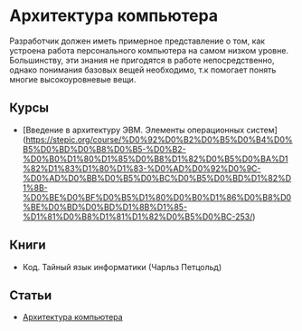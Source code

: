 # Архитектура компьютера
Разработчик должен иметь примерное представление о том, как устроена работа персонального компьютера на самом низком уровне. Большинству, эти знания не пригодятся в работе непосредственно, однако понимания базовых вещей необходимо, т.к помогает понять многие высокоуровневые вещи.

## Курсы
- [Введение в архитектуру ЭВМ. Элементы операционных систем] (https://stepic.org/course/%D0%92%D0%B2%D0%B5%D0%B4%D0%B5%D0%BD%D0%B8%D0%B5-%D0%B2-%D0%B0%D1%80%D1%85%D0%B8%D1%82%D0%B5%D0%BA%D1%82%D1%83%D1%80%D1%83-%D0%AD%D0%92%D0%9C-%D0%AD%D0%BB%D0%B5%D0%BC%D0%B5%D0%BD%D1%82%D1%8B-%D0%BE%D0%BF%D0%B5%D1%80%D0%B0%D1%86%D0%B8%D0%BE%D0%BD%D0%BD%D1%8B%D1%85-%D1%81%D0%B8%D1%81%D1%82%D0%B5%D0%BC-253/)

## Книги
- Код. Тайный язык информатики (Чарльз Петцольд)

## Статьи
- [Архитектура компьютера](https://ru.wikipedia.org/wiki/%D0%90%D1%80%D1%85%D0%B8%D1%82%D0%B5%D0%BA%D1%82%D1%83%D1%80%D0%B0_%D0%BA%D0%BE%D0%BC%D0%BF%D1%8C%D1%8E%D1%82%D0%B5%D1%80%D0%B0)


